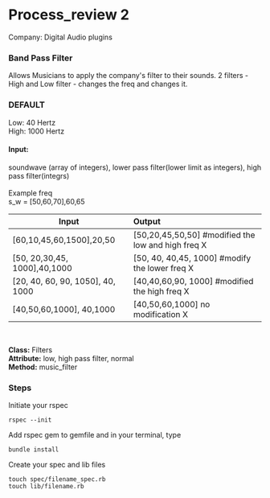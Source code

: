 # Process_review 2 
Company: Digital Audio plugins

### Band Pass Filter
Allows Musicians to apply the company's filter to their sounds. 
2 filters - High and Low filter - changes the freq and changes it.

### DEFAULT
Low: 40 Hertz<br>
High: 1000 Hertz<br>

#### Input: 
soundwave (array of integers), lower pass filter(lower limit as integers), high pass filter(integrs) <br>
<br>
Example
        freq <br>
s_w = [50,60,70],60,65<br>

|**Input**                                  |         **Output** |
|---|:---|
| [60,10,45,60,1500],20,50               | [50,20,45,50,50] #modified the low and high freq  X| <br>
| [50, 20,30,45, 1000],40,1000           |  [50, 40, 40,45, 1000]    #modify the lower freq X  |
[20, 40, 60, 90, 1050], 40, 1000       | [40,40,60,90, 1000]     #modified the high freq  X|  
[40,50,60,1000], 40,1000               |  [40,50,60,1000] no modification  X |
 
<br>

<strong>Class:</strong> Filters <br>
<strong>Attribute:</strong> low, high pass filter, normal<br>
<strong>Method:</strong> music_filter<br>

### Steps
Initiate your rspec
```
rspec --init
```
Add rspec gem to gemfile and in your terminal, type
```
bundle install
```
Create your spec and lib files
```
touch spec/filename_spec.rb
touch lib/filename.rb
```